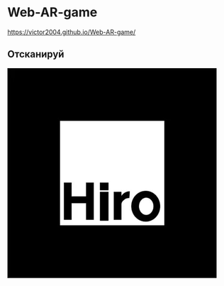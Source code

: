 # Web-AR-game

https://victor2004.github.io/Web-AR-game/

## Отсканируй

![My Image](/images/Hiro.jpg)
